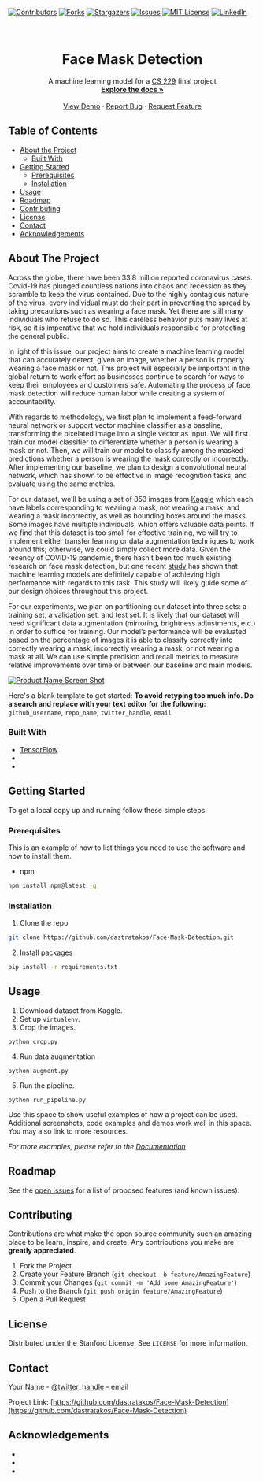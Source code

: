 <!--
*** To avoid retyping too much info. Do a search and replace for the following:
*** github_username, repo_name, twitter_handle, email
-->

<!-- PROJECT SHIELDS -->
<!--
*** I'm using markdown "reference style" links for readability.
*** Reference links are enclosed in brackets [ ] instead of parentheses ( ).
*** See the bottom of this document for the declaration of the reference variables
*** for contributors-url, forks-url, etc. This is an optional, concise syntax you may use.
*** https://www.markdownguide.org/basic-syntax/#reference-style-links
-->
[![Contributors][contributors-shield]][contributors-url]
[![Forks][forks-shield]][forks-url]
[![Stargazers][stars-shield]][stars-url]
[![Issues][issues-shield]][issues-url]
[![MIT License][license-shield]][license-url]
[![LinkedIn][linkedin-shield]][linkedin-url]

<!-- PROJECT LOGO -->
<br />
<p align="center">
  <!-- <a href="https://github.com/dastratakos/Face-Mask-Detection">
    <img src="images/logo.png" alt="Logo" width="80" height="80">
  </a> -->

  <h1 align="center">Face Mask Detection</h1>

  <p align="center">
    A machine learning model for a <a href="http://cs229.stanford.edu">CS 229</a> final project
    <br />
    <a href="https://github.com/dastratakos/Face-Mask-Detection"><strong>Explore the docs »</strong></a>
    <br />
    <br />
    <a href="https://github.com/dastratakos/Face-Mask-Detection">View Demo</a>
    ·
    <a href="https://github.com/dastratakos/Face-Mask-Detection/issues">Report Bug</a>
    ·
    <a href="https://github.com/dastratakos/Face-Mask-Detection/issues">Request Feature</a>
  </p>
</p>

<!-- TABLE OF CONTENTS -->
## Table of Contents

* [About the Project](#about-the-project)
  * [Built With](#built-with)
* [Getting Started](#getting-started)
  * [Prerequisites](#prerequisites)
  * [Installation](#installation)
* [Usage](#usage)
* [Roadmap](#roadmap)
* [Contributing](#contributing)
* [License](#license)
* [Contact](#contact)
* [Acknowledgements](#acknowledgements)

<!-- ABOUT THE PROJECT -->
## About The Project

Across the globe, there have been 33.8 million reported coronavirus cases.
Covid-19 has plunged countless nations into chaos and recession as they scramble
to keep the virus contained. Due to the highly contagious nature of the virus,
every individual must do their part in preventing the spread by taking
precautions such as wearing a face mask. Yet there are still many individuals
who refuse to do so. This careless behavior puts many lives at risk, so it is
imperative that we hold individuals responsible for protecting the general
public.

In light of this issue, our project aims to create a machine learning model that
can accurately detect, given an image, whether a person is properly wearing a
face mask or not. This project will especially be important in the global return
to work effort as businesses continue to search for ways to keep their employees
and customers safe. Automating the process of face mask detection will reduce
human labor while creating a system of accountability.

With regards to methodology, we first plan to implement a feed-forward neural
network or support vector machine classifier as a baseline, transforming the
pixelated image into a single vector as input. We will first train our model
classifier to differentiate whether a person is wearing a mask or not. Then, we
will train our model to classify among the masked predictions whether a person
is wearing the mask correctly or incorrectly. After implementing our baseline,
we plan to design a convolutional neural network, which has shown to be
effective in image recognition tasks, and evaluate using the same metrics.

For our dataset, we’ll be using a set of 853 images from
[Kaggle](https://www.kaggle.com/andrewmvd/face-mask-detection) which each have
labels corresponding to wearing a mask, not wearing a mask, and wearing a mask
incorrectly, as well as bounding boxes around the masks. Some images have
multiple individuals, which offers valuable data points. If we find that this
dataset is too small for effective training, we will try to implement either
transfer learning or data augmentation techniques to work around this;
otherwise, we could simply collect more data. Given the recency of COVID-19
pandemic, there hasn’t been too much existing research on face mask detection,
but one recent
[study](https://www.sciencedirect.com/science/article/pii/S0263224120308289) has
shown that machine learning models are definitely capable of achieving high
performance with regards to this task. This study will likely guide some of our
design choices throughout this project.

For our experiments, we plan on partitioning our dataset into three sets: a
training set, a validation set, and test set. It is likely that our dataset will
need significant data augmentation (mirroring, brightness adjustments, etc.) in
order to suffice for training. Our model’s performance will be evaluated based
on the percentage of images it is able to classify correctly into correctly
wearing a mask, incorrectly wearing a mask, or not wearing a mask at all. We can
use simple precision and recall metrics to measure relative improvements over
time or between our baseline and main models.

[![Product Name Screen Shot][product-screenshot]](https://example.com)

Here's a blank template to get started:
**To avoid retyping too much info. Do a search and replace with your text editor for the following:**
`github_username`, `repo_name`, `twitter_handle`, `email`


### Built With

* [TensorFlow]()
* []()
* []()

<!-- GETTING STARTED -->
## Getting Started

To get a local copy up and running follow these simple steps.

### Prerequisites

This is an example of how to list things you need to use the software and how to install them.
* npm
```sh
npm install npm@latest -g
```

### Installation

1. Clone the repo
```sh
git clone https://github.com/dastratakos/Face-Mask-Detection.git
```
2. Install packages
```sh
pip install -r requirements.txt
```

<!-- USAGE EXAMPLES -->
## Usage

1. Download dataset from Kaggle.
2. Set up `virtualenv`.
3. Crop the images.
```
python crop.py
```
4. Run data augmentation
```
python augment.py
```
5. Run the pipeline.
```
python run_pipeline.py
```

Use this space to show useful examples of how a project can be used. Additional screenshots, code examples and demos work well in this space. You may also link to more resources.

_For more examples, please refer to the [Documentation](https://example.com)_

<!-- ROADMAP -->
## Roadmap

See the [open issues](https://github.com/dastratakos/Face-Mask-Detection/issues) for a list of proposed features (and known issues).

<!-- CONTRIBUTING -->
## Contributing

Contributions are what make the open source community such an amazing place to be learn, inspire, and create. Any contributions you make are **greatly appreciated**.

1. Fork the Project
2. Create your Feature Branch (`git checkout -b feature/AmazingFeature`)
3. Commit your Changes (`git commit -m 'Add some AmazingFeature'`)
4. Push to the Branch (`git push origin feature/AmazingFeature`)
5. Open a Pull Request

<!-- LICENSE -->
## License

Distributed under the Stanford License. See `LICENSE` for more information.

<!-- CONTACT -->
## Contact

Your Name - [@twitter_handle](https://twitter.com/twitter_handle) - email

Project Link: [https://github.com/dastratakos/Face-Mask-Detection](https://github.com/dastratakos/Face-Mask-Detection)

<!-- ACKNOWLEDGEMENTS -->
## Acknowledgements

* []()
* []()
* []()

<!-- MARKDOWN LINKS & IMAGES -->
<!-- https://www.markdownguide.org/basic-syntax/#reference-style-links -->
[contributors-shield]: https://img.shields.io/github/contributors/dastratakos/Face-Mask-Detection.svg?style=flat-square
[contributors-url]: https://github.com/dastratakos/Face-Mask-Detection/graphs/contributors
[forks-shield]: https://img.shields.io/github/forks/dastratakos/Face-Mask-Detection.svg?style=flat-square
[forks-url]: https://github.com/dastratakos/Face-Mask-Detection/network/members
[stars-shield]: https://img.shields.io/github/stars/dastratakos/Face-Mask-Detection.svg?style=flat-square
[stars-url]: https://github.com/dastratakos/Face-Mask-Detection/stargazers
[issues-shield]: https://img.shields.io/github/issues/dastratakos/Face-Mask-Detection.svg?style=flat-square
[issues-url]: https://github.com/dastratakos/Face-Mask-Detection/issues
[license-shield]: https://img.shields.io/github/license/dastratakos/Face-Mask-Detection.svg?style=flat-square
[license-url]: https://github.com/dastratakos/Face-Mask-Detection/blob/master/LICENSE.txt
[linkedin-shield]: https://img.shields.io/badge/-LinkedIn-black.svg?style=flat-square&logo=linkedin&colorB=555
[linkedin-url]: https://linkedin.com/in/dean-stratakos-8b338b149
[product-screenshot]: images/screenshot.png
